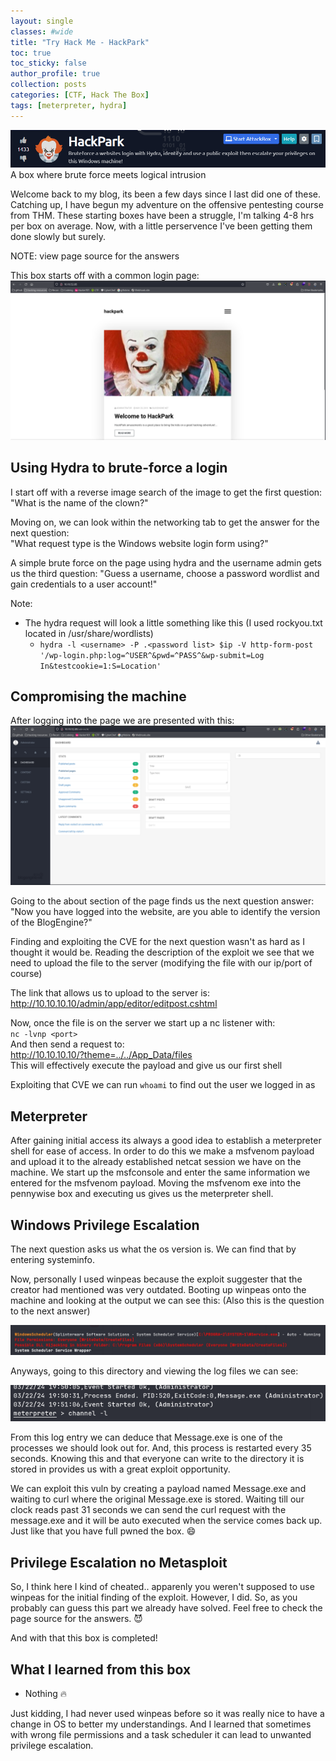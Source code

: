 ```yaml
---
layout: single
classes: #wide
title: "Try Hack Me - HackPark"
toc: true
toc_sticky: false
author_profile: true
collection: posts
categories: [CTF, Hack The Box]
tags: [meterpreter, hydra]
---
```


![title](/assets/images/hackpark/title.png)
A box where brute force meets logical intrusion

Welcome back to my blog, its been a few days since I last did one of these.
Catching up, I have begun my adventure on the offensive pentesting course from THM.
These starting boxes have been a struggle, I'm talking 4-8 hrs per box on average.
Now, with a little perservence I've been getting them done slowly but surely.   

NOTE: view page source for the answers

This box starts off with a common login page:
![homepage](/assets/images/hackpark/home.png)

## Using Hydra to brute-force a login
I start off with a reverse image search of the image to get the first question:  
"What is the name of the clown?" 
<!-- pennywise -->

Moving on, we can look within the networking tab to get the answer for the next question:  
"What request type is the Windows website login form using?" 
<!-- POST -->

A simple brute force on the page using hydra and the username admin gets us the third question: 
"Guess a username, choose a password wordlist and gain credentials to a user account!" 
<!-- 1qaz2wsx -->
Note:  
- The hydra request will look a little something like this (I used rockyou.txt located in /usr/share/wordlists)
    - `hydra -l <username> -P .<password list> $ip -V http-form-post '/wp-login.php:log=^USER^&pwd=^PASS^&wp-submit=Log In&testcookie=1:S=Location'`  

## Compromising the machine
After logging into the page we are presented with this:
![adminpage](/assets/images/hackpark/admin.png)  

Going to the about section of the page finds us the next question answer:  
"Now you have logged into the website, are you able to identify the version of the BlogEngine?"  
<!-- 3.3.6.0 -->

Finding and exploiting the CVE for the next question wasn't as hard as I thought it would be. 
Reading the description of the exploit we see that we need to upload the file to the server (modifying the file with our ip/port of course)  

The link that allows us to upload to the server is:   
http://10.10.10.10/admin/app/editor/editpost.cshtml  

Now, once the file is on the server we start up a nc listener with:  
`nc -lvnp <port>`  
And then send a request to:  
http://10.10.10.10/?theme=../../App_Data/files  
This will effectively execute the payload and give us our first shell

<!-- CVE-2019-6714 -->

Exploiting that CVE we can run `whoami` to find out the user we logged in as
<!-- iis apppool\blog -->

## Meterpreter
After gaining initial access its always a good idea to establish a meterpreter
shell for ease of access. In order to do this we make a msfvenom payload and
upload it to the already established netcat session we have on the machine. We
start up the msfconsole and enter the same information we entered for the
msfvenom payload. Moving the msfvenom exe into the pennywise box and executing
us gives us the meterpreter shell.  

## Windows Privilege Escalation
The next question asks us what the os version is. We can find that by entering systeminfo.    
<!-- Windows 2012 R2 (6.3 Build 9600) -->

Now, personally I used winpeas because the exploit suggester that the creator had mentioned was very outdated. Booting up winpeas onto the machine and looking at the output we can see this: (Also this is the question to the next answer)
<!-- WindowsScheduler -->
![winpeas](/assets/images/hackpark/peas.png)    

Anyways, going to this directory and viewing the log files we can see:

![log](/assets/images/hackpark/log.png)    

From this log entry we can deduce that Message.exe is one of the processes we
should look out for. And, this process is restarted every 35 seconds. Knowing
this and that everyone can write to the directory it is stored in provides us
with a great exploit opportunity.  
<!-- Message.exe -->

We can exploit this vuln by creating a payload named Message.exe and waiting to curl where the original Message.exe is stored. Waiting till our clock reads past 31 seconds we can send the curl request with the message.exe and it will be auto executed when the service comes back up. Just like that you have full pwned the box. :smile:

<!-- find the flags yourself (hehe)-->

## Privilege Escalation no Metasploit 

So, I think here I kind of cheated.. apparenly you weren't supposed to use winpeas for the initial finding of the exploit. However, I did. So, as you probably can guess this part we already have solved. Feel free to check the page source for the answers. :smiling_imp:
<!-- 8/3/2019, 10:43:23 AM -->


And with that this box is completed! 


## What I learned from this box
* Nothing :fire:  

Just kidding, I had never used winpeas before so it was really nice to have a change in OS to better my understandings. And I learned that sometimes with wrong file permissions and a task scheduler it can lead to unwanted privilege escalation. 